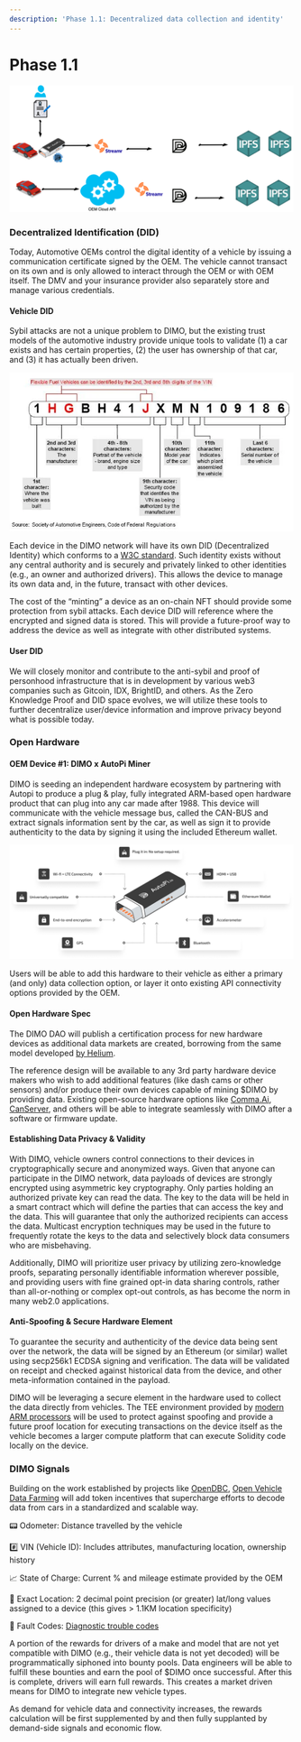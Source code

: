 ```yaml
---
description: 'Phase 1.1: Decentralized data collection and identity'
---
```


# Phase 1.1

![](<../../.gitbook/assets/phase 2.png>)

### Decentralized Identification (DID)

Today, Automotive OEMs control the digital identity of a vehicle by issuing a communication certificate signed by the OEM. The vehicle cannot transact on its own and is only allowed to interact through the OEM or with OEM itself. The DMV and your insurance provider also separately store and manage various credentials.

#### Vehicle DID&#x20;

Sybil attacks are not a unique problem to DIMO, but the existing trust models of the automotive industry provide unique tools to validate (1) a car exists and has certain properties, (2) the user has ownership of that car, and (3) it has actually been driven.

![](<../../.gitbook/assets/image (10) (1) (1) (1).png>)

Each device in the DIMO network will have its own DID (Decentralized Identity) which conforms to a [W3C standard](https://www.w3.org/TR/did-core/). Such identity exists without any central authority and is securely and privately linked to other identities (e.g., an owner and authorized drivers). This allows the device to manage its own data and, in the future, transact with other devices.

The cost of the “minting” a device as an on-chain NFT should provide some protection from sybil attacks. Each device DID will reference where the encrypted and signed data is stored. This will provide a future-proof way to address the device as well as integrate with other distributed systems.

#### User DID&#x20;

We will closely monitor and contribute to the anti-sybil and proof of personhood infrastructure that is in development by various web3 companies such as Gitcoin, IDX, BrightID, and others. As the Zero Knowledge Proof and DID space evolves, we will utilize these tools to further decentralize user/device information and improve privacy beyond what is possible today.

### Open Hardware

#### OEM Device #1: DIMO x AutoPi Miner&#x20;

DIMO is seeding an independent hardware ecosystem by partnering with Autopi to produce a plug & play, fully integrated ARM-based open hardware product that can plug into any car made after 1988. This device will communicate with the vehicle message bus, called the CAN-BUS and extract signals information sent by the car, as well as sign it to provide authenticity to the data by signing it using the included Ethereum wallet.

![DIMO x AutoPi co-branded OBDII device and its key features](<../../.gitbook/assets/image (12) (1).png>)

Users will be able to add this hardware to their vehicle as either a primary (and only) data collection option, or layer it onto existing API connectivity options provided by the OEM.

#### Open Hardware Spec

The DIMO DAO will publish a certification process for new hardware devices as additional data markets are created, borrowing from the same model developed [by Helium](https://github.com/helium/HIP/blob/master/0019-third-party-manufacturers.md).

The reference design will be available to any 3rd party hardware device makers who wish to add additional features (like dash cams or other sensors) and/or produce their own devices capable of mining $DIMO by providing data. Existing open-source hardware options like [Comma.Ai](https://comma.ai/compare), [CanServer](http://www.jwardell.com/canserver/), and others will be able to integrate seamlessly with DIMO after a software or firmware update.

#### Establishing Data Privacy & Validity

With DIMO, vehicle owners control connections to their devices in cryptographically secure and anonymized ways. Given that anyone can participate in the DIMO network, data payloads of devices are strongly encrypted using asymmetric key cryptography. Only parties holding an authorized private key can read the data. The key to the data will be held in a smart contract which will define the parties that can access the key and the data. This will guarantee that only the authorized recipients can access the data. Multicast encryption techniques may be used in the future to frequently rotate the keys to the data and selectively block data consumers who are misbehaving.

Additionally, DIMO will prioritize user privacy by utilizing zero-knowledge proofs, separating personally identifiable information wherever possible, and providing users with fine grained opt-in data sharing controls, rather than all-or-nothing or complex opt-out controls, as has become the norm in many web2.0 applications.

#### Anti-Spoofing & Secure Hardware Element

To guarantee the security and authenticity of the device data being sent over the network, the data will be signed by an Ethereum (or similar) wallet using secp256k1 ECDSA signing and verification. The data will be validated on receipt and checked against historical data from the device, and other meta-information contained in the payload.

DIMO will be leveraging a secure element in the hardware used to collect the data directly from vehicles. The TEE environment provided by [modern ARM processors](https://www.arm.com/why-arm/technologies/trustzone-for-cortex-a/tee-reference-documentation) will be used to protect against spoofing and provide a future proof location for executing transactions on the device itself as the vehicle becomes a larger compute platform that can execute Solidity code locally on the device.

### **DIMO Signals**

Building on the work established by projects like [OpenDBC](https://github.com/commaai/opendbc), [Open Vehicle Data Farming](https://docs.google.com/document/d/1i8XxRadq2Bta5hJDSOD4oXO\_q63xtuaE6cxzpSKB7e4/edit?usp=sharing) will add token incentives that supercharge efforts to decode data from cars in a standardized and scalable way.

📟 Odometer: Distance travelled by the vehicle

\#️⃣ VIN (Vehicle ID): Includes attributes, manufacturing location, ownership history

📈 State of Charge: Current % and mileage estimate provided by the OEM

📍 Exact Location: 2 decimal point precision (or greater) lat/long values assigned to a device (this gives > 1.1KM location specificity)

🚨 Fault Codes: [Diagnostic trouble codes](http://www.totalcardiagnostics.com/support/Knowledgebase/Article/View/21/0/genericmanufacturer-obd2-codes-and-their-meanings)

A portion of the rewards for drivers of a make and model that are not yet compatible with DIMO (e.g., their vehicle data is not yet decoded) will be programmatically siphoned into bounty pools. Data engineers will be able to fulfill these bounties and earn the pool of $DIMO once successful. After this is complete, drivers will earn full rewards. This creates a market driven means for DIMO to integrate new vehicle types.

As demand for vehicle data and connectivity increases, the rewards calculation will be first supplemented by and then fully supplanted by demand-side signals and economic flow.
